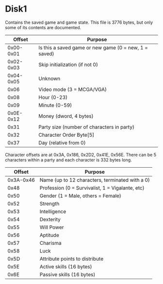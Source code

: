 # Disk1

Contains the saved game and game state. This file is 3776 bytes, but only some
of its contents are documented.

| Offset        | Purpose                                               |
|---------------|-------------------------------------------------------|
| 0x00-0x01     | Is this a saved game or new game (0 = new, 1 = saved) |
| 0x02-0x03     | Skip initialization (if not 0)                        |
| 0x04-0x05     | Unknown                                               |
| 0x06          | Video mode (3 = MCGA/VGA)                             |
| 0x08          | Hour (0-23)                                           |
| 0x09          | Minute (0-59)                                         |
| 0x0E-0x12     | Money (dword, 4 bytes)                                |
| 0x31          | Party size (number of characters in party)            |
| 0x32          | Character Order Byte[5]                               |
| 0x37          | Day (relative from 0)                                 |

Character offsets are at 0x3A, 0x186, 0x2D2, 0x41E, 0x56E. There can
be 5 characters within a party and each character is 332 bytes long.

| Offset        | Purpose                                         |
|---------------|-------------------------------------------------|
| 0x3A-0x46     | Name (up to 12 characters, terminated with a 0) |
| 0x48          | Profession (0 = Survivalist, 1 = Vigalante, etc)|
| 0x50          | Gender (1 = Male, others = Female)              |
| 0x52          | Strength                                        |
| 0x53          | Intelligence                                    |
| 0x54          | Dexterity                                       |
| 0x55          | Will Power                                      |
| 0x56          | Aptitude                                        |
| 0x57          | Charisma                                        |
| 0x58          | Luck                                            |
| 0x5D          | Attribute points to distribute                  |
| 0x5E          | Active skills (16 bytes)                        |
| 0x6E          | Passive skills (16 bytes)                       |



